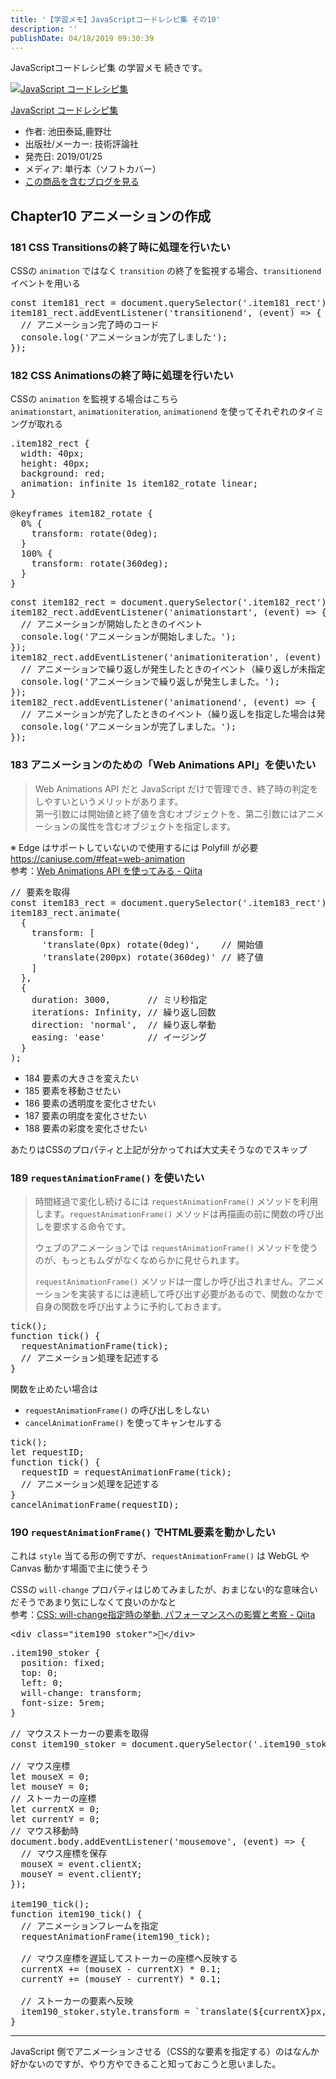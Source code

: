 ```yaml
---
title: '【学習メモ】JavaScriptコードレシピ集 その10'
description: ''
publishDate: 04/18/2019 09:30:39
---
```


<p>JavaScriptコードレシピ集 の学習メモ 続きです。</p>

<p><div class="hatena-asin-detail"><a href="http://www.amazon.co.jp/exec/obidos/ASIN/4297103680/hatena-blog-22/"><img src="https://cdn-ak.f.st-hatena.com/images/fotolife/j/jotaki/20190726/20190726111820.jpg" class="hatena-asin-detail-image" alt="JavaScript コードレシピ集" title="JavaScript コードレシピ集"></a><div class="hatena-asin-detail-info"><p class="hatena-asin-detail-title"><a href="http://www.amazon.co.jp/exec/obidos/ASIN/4297103680/hatena-blog-22/">JavaScript コードレシピ集</a></p><ul><li><span class="hatena-asin-detail-label">作者:</span> 池田泰延,鹿野壮</li><li><span class="hatena-asin-detail-label">出版社/メーカー:</span> 技術評論社</li><li><span class="hatena-asin-detail-label">発売日:</span> 2019/01/25</li><li><span class="hatena-asin-detail-label">メディア:</span> 単行本（ソフトカバー）</li><li><a href="http://d.hatena.ne.jp/asin/4297103680/hatena-blog-22" target="_blank">この商品を含むブログを見る</a></li></ul></div><div class="hatena-asin-detail-foot"></div></div></p>

<h2>Chapter10 アニメーションの作成</h2>

<h3>181 CSS Transitionsの終了時に処理を行いたい</h3>

<p>CSSの <code>animation</code> ではなく <code>transition</code> の終了を監視する場合、<code>transitionend</code> イベントを用いる</p>

<pre class="code lang-javascript" data-lang="javascript" data-unlink><span class="synStatement">const</span> item181_rect = <span class="synStatement">document</span>.querySelector(<span class="synConstant">'.item181_rect'</span>);
item181_rect.addEventListener(<span class="synConstant">'transitionend'</span>, (<span class="synStatement">event</span>) =&gt; <span class="synIdentifier">{</span>
  <span class="synComment">// アニメーション完了時のコード</span>
  console.log(<span class="synConstant">'アニメーションが完了しました'</span>);
<span class="synIdentifier">}</span>);
</pre>

<h3>182 CSS Animationsの終了時に処理を行いたい</h3>

<p>CSSの <code>animation</code> を監視する場合はこちら<br/>
<code>animationstart</code>, <code>animationiteration</code>, <code>animationend</code> を使ってそれぞれのタイミングが取れる</p>

<pre class="code lang-css" data-lang="css" data-unlink><span class="synIdentifier">.item182_rect</span> <span class="synIdentifier">{</span>
  <span class="synType">width</span>: <span class="synConstant">40px</span>;
  <span class="synType">height</span>: <span class="synConstant">40px</span>;
  <span class="synType">background</span>: <span class="synConstant">red</span>;
  <span class="synType">animation</span>: infinite <span class="synConstant">1s</span> item<span class="synConstant">182</span>_rotate <span class="synConstant">linear</span>;
<span class="synIdentifier">}</span>

<span class="synComment">@keyframes</span> item182_rotate <span class="synIdentifier">{</span>
  <span class="synConstant">0%</span> <span class="synIdentifier">{</span>
    <span class="synType">transform</span>: <span class="synIdentifier">rotate(</span><span class="synConstant">0deg</span><span class="synIdentifier">)</span>;
  <span class="synIdentifier">}</span>
  <span class="synConstant">100%</span> <span class="synIdentifier">{</span>
    <span class="synType">transform</span>: <span class="synIdentifier">rotate(</span><span class="synConstant">360deg</span><span class="synIdentifier">)</span>;
  <span class="synIdentifier">}</span>
<span class="synIdentifier">}</span>
</pre>

<pre class="code lang-javascript" data-lang="javascript" data-unlink><span class="synStatement">const</span> item182_rect = <span class="synStatement">document</span>.querySelector(<span class="synConstant">'.item182_rect'</span>);
item182_rect.addEventListener(<span class="synConstant">'animationstart'</span>, (<span class="synStatement">event</span>) =&gt; <span class="synIdentifier">{</span>
  <span class="synComment">// アニメーションが開始したときのイベント</span>
  console.log(<span class="synConstant">'アニメーションが開始しました。'</span>);
<span class="synIdentifier">}</span>);
item182_rect.addEventListener(<span class="synConstant">'animationiteration'</span>, (<span class="synStatement">event</span>) =&gt; <span class="synIdentifier">{</span>
  <span class="synComment">// アニメーションで繰り返しが発生したときのイベント（繰り返しが未指定の場合は発生しない）</span>
  console.log(<span class="synConstant">'アニメーションで繰り返しが発生しました。'</span>);
<span class="synIdentifier">}</span>);
item182_rect.addEventListener(<span class="synConstant">'animationend'</span>, (<span class="synStatement">event</span>) =&gt; <span class="synIdentifier">{</span>
  <span class="synComment">// アニメーションが完了したときのイベント（繰り返しを指定した場合は発生しない）</span>
  console.log(<span class="synConstant">'アニメーションが完了しました。'</span>);
<span class="synIdentifier">}</span>);
</pre>

<h3>183 アニメーションのための「Web Animations API」を使いたい</h3>

<blockquote><p>Web Animations API だと JavaScript だけで管理でき、終了時の判定をしやすいというメリットがあります。<br/>
第一引数には開始値と終了値を含むオブジェクトを、第二引数にはアニメーションの属性を含むオブジェクトを指定します。</p></blockquote>

<p>※ Edge はサポートしていないので使用するには Polyfill が必要 <a href="https://caniuse.com/#feat=web-animation">https://caniuse.com/#feat=web-animation</a><br/>
参考：<a href="https://qiita.com/mizchi/items/4def48e2467ae2b04da3">Web Animations API を使ってみる - Qiita</a></p>

<pre class="code lang-javascript" data-lang="javascript" data-unlink><span class="synComment">// 要素を取得</span>
<span class="synStatement">const</span> item183_rect = <span class="synStatement">document</span>.querySelector(<span class="synConstant">'.item183_rect'</span>);
item183_rect.animate(
  <span class="synIdentifier">{</span>
    transform: <span class="synIdentifier">[</span>
      <span class="synConstant">'translate(0px) rotate(0deg)'</span>,    <span class="synComment">// 開始値</span>
      <span class="synConstant">'translate(200px) rotate(360deg)'</span> <span class="synComment">// 終了値</span>
    <span class="synIdentifier">]</span>
  <span class="synIdentifier">}</span>,
  <span class="synIdentifier">{</span>
    duration: 3000,       <span class="synComment">// ミリ秒指定</span>
    iterations: Infinity, <span class="synComment">// 繰り返し回数</span>
    direction: <span class="synConstant">'normal'</span>,  <span class="synComment">// 繰り返し挙動</span>
    easing: <span class="synConstant">'ease'</span>        <span class="synComment">// イージング</span>
  <span class="synIdentifier">}</span>
);
</pre>

<ul>
<li>184 要素の大きさを変えたい</li>
<li>185 要素を移動させたい</li>
<li>186 要素の透明度を変化させたい</li>
<li>187 要素の明度を変化させたい</li>
<li>188 要素の彩度を変化させたい</li>
</ul>

<p>あたりはCSSのプロパティと上記が分かってれば大丈夫そうなのでスキップ</p>

<h3>189 <code>requestAnimationFrame()</code> を使いたい</h3>

<blockquote><p>時間経過で変化し続けるには <code>requestAnimationFrame()</code> メソッドを利用します。<code>requestAnimationFrame()</code> メソッドは再描画の前に関数の呼び出しを要求する命令です。</p>

<p>ウェブのアニメーションでは <code>requestAnimationFrame()</code> メソッドを使うのが、もっともムダがなくなめらかに見せられます。</p>

<p><code>requestAnimationFrame()</code> メソッドは一度しか呼び出されません。アニメーションを実装するには連続して呼び出す必要があるので、関数のなかで自身の関数を呼び出すように予約しておきます。</p></blockquote>

<pre class="code lang-javascript" data-lang="javascript" data-unlink>tick();
<span class="synIdentifier">function</span> tick() <span class="synIdentifier">{</span>
  requestAnimationFrame(tick);
  <span class="synComment">// アニメーション処理を記述する</span>
<span class="synIdentifier">}</span>
</pre>

<p>関数を止めたい場合は</p>

<ul>
<li><code>requestAnimationFrame()</code> の呼び出しをしない</li>
<li><code>cancelAnimationFrame()</code> を使ってキャンセルする</li>
</ul>

<pre class="code lang-javascript" data-lang="javascript" data-unlink>tick();
<span class="synIdentifier">let</span> requestID;
<span class="synIdentifier">function</span> tick() <span class="synIdentifier">{</span>
  requestID = requestAnimationFrame(tick);
  <span class="synComment">// アニメーション処理を記述する</span>
<span class="synIdentifier">}</span>
cancelAnimationFrame(requestID);
</pre>

<h3>190 <code>requestAnimationFrame()</code> でHTML要素を動かしたい</h3>

<p>これは <code>style</code> 当てる形の例ですが、<code>requestAnimationFrame()</code> は WebGL や Canvas 動かす場面で主に使うそう</p>

<p>CSSの <code>will-change</code> プロパティはじめてみましたが、おまじない的な意味合いだそうであまり気にしなくて良いのかなと<br/>
参考：<a href="https://qiita.com/damele0n/items/71352757d0e6fdf5b184">CSS: will-change指定時の挙動, パフォーマンスへの影響と考察 - Qiita</a></p>

<pre class="code lang-html" data-lang="html" data-unlink><span class="synIdentifier">&lt;</span><span class="synStatement">div</span><span class="synIdentifier"> </span><span class="synType">class</span><span class="synIdentifier">=</span><span class="synConstant">&quot;item190_stoker&quot;</span><span class="synIdentifier">&gt;</span>👻<span class="synIdentifier">&lt;/</span><span class="synStatement">div</span><span class="synIdentifier">&gt;</span>
</pre>

<pre class="code lang-css" data-lang="css" data-unlink><span class="synIdentifier">.item190_stoker</span> <span class="synIdentifier">{</span>
  <span class="synType">position</span>: <span class="synConstant">fixed</span>;
  <span class="synType">top</span>: <span class="synConstant">0</span>;
  <span class="synType">left</span>: <span class="synConstant">0</span>;
  will-change: transform;
  <span class="synType">font-size</span>: <span class="synConstant">5rem</span>;
<span class="synIdentifier">}</span>
</pre>

<pre class="code lang-javascript" data-lang="javascript" data-unlink><span class="synComment">// マウスストーカーの要素を取得</span>
<span class="synStatement">const</span> item190_stoker = <span class="synStatement">document</span>.querySelector(<span class="synConstant">'.item190_stoker'</span>);

<span class="synComment">// マウス座標</span>
<span class="synIdentifier">let</span> mouseX = 0;
<span class="synIdentifier">let</span> mouseY = 0;
<span class="synComment">// ストーカーの座標</span>
<span class="synIdentifier">let</span> currentX = 0;
<span class="synIdentifier">let</span> currentY = 0;
<span class="synComment">// マウス移動時</span>
<span class="synStatement">document</span>.body.addEventListener(<span class="synConstant">'mousemove'</span>, (<span class="synStatement">event</span>) =&gt; <span class="synIdentifier">{</span>
  <span class="synComment">// マウス座標を保存</span>
  mouseX = <span class="synStatement">event</span>.clientX;
  mouseY = <span class="synStatement">event</span>.clientY;
<span class="synIdentifier">}</span>);

item190_tick();
<span class="synIdentifier">function</span> item190_tick() <span class="synIdentifier">{</span>
  <span class="synComment">// アニメーションフレームを指定</span>
  requestAnimationFrame(item190_tick);

  <span class="synComment">// マウス座標を遅延してストーカーの座標へ反映する</span>
  currentX += (mouseX - currentX) * 0.1;
  currentY += (mouseY - currentY) * 0.1;

  <span class="synComment">// ストーカーの要素へ反映</span>
  item190_stoker.style.transform = `translate($<span class="synIdentifier">{</span>currentX<span class="synIdentifier">}</span>px, $<span class="synIdentifier">{</span>currentY<span class="synIdentifier">}</span>px)`;
<span class="synIdentifier">}</span>
</pre>

<hr />

<p>JavaScript 側でアニメーションさせる（CSS的な要素を指定する）のはなんか好かないのですが、やり方やできること知っておこうと思いました。</p>
